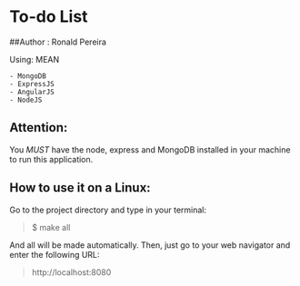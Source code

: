 # To-do List
##Author : Ronald Pereira

Using: MEAN
```
- MongoDB
- ExpressJS
- AngularJS
- NodeJS
```

## Attention:
You *MUST* have the node, express and MongoDB installed in your machine to run this application.

## How to use it on a Linux:
Go to the project directory and type in your terminal:

> $ make all

And all will be made automatically. Then, just go to your web navigator and enter the following URL:

> http://localhost:8080
